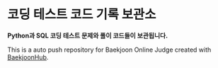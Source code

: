 # 코딩 테스트 코드 기록 보관소 

**Python과 SQL 코딩 테스트 문제와 풀이 코드들이 보관됩니다.**  
  
  This is a auto push repository for Baekjoon Online Judge created with [BaekjoonHub](https://github.com/BaekjoonHub/BaekjoonHub).  
